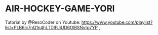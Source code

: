 # AIR-HOCKEY-GAME-YORI
Tutorial by @ResoCoder on Youtube: https://www.youtube.com/playlist?list=PLB6lc7nQ1n4hLTDIPJiUD6OlBSNvtp7YP ,
